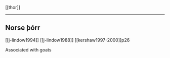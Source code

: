 [[thor]]

---

## Norse þórr

[[j-lindow1994]]
[[j-lindow1988]]
[[kershaw1997-2000]]p26

Associated with goats